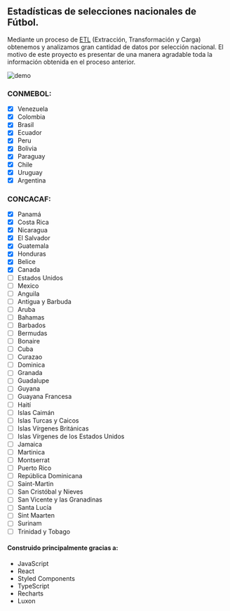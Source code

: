 ## Estadísticas de selecciones nacionales de Fútbol.

Mediante un proceso de [ETL](https://en.wikipedia.org/wiki/Extract,_transform,_load) (Extracción, Transformación y Carga) obtenemos y analizamos gran cantidad de datos por selección nacional. El motivo de este proyecto es presentar de una manera agradable toda la información obtenida en el proceso anterior.

![demo](https://media.giphy.com/media/ce57qTQE4ed5MmIaaK/giphy.gif)

### CONMEBOL:

- [x] Venezuela
- [x] Colombia
- [x] Brasil
- [x] Ecuador
- [x] Peru
- [x] Bolivia
- [x] Paraguay
- [x] Chile
- [x] Uruguay
- [x] Argentina

### CONCACAF:

- [x] Panamá
- [x] Costa Rica
- [x] Nicaragua
- [x] El Salvador
- [x] Guatemala
- [x] Honduras
- [x] Belice
- [x] Canada
- [ ] Estados Unidos
- [ ] Mexico
- [ ] Anguila
- [ ] Antigua y Barbuda
- [ ] Aruba
- [ ] Bahamas
- [ ] Barbados
- [ ] Bermudas
- [ ] Bonaire
- [ ] Cuba
- [ ] Curazao
- [ ] Dominica
- [ ] Granada
- [ ] Guadalupe
- [ ] Guyana
- [ ] Guayana Francesa
- [ ] Haití
- [ ] Islas Caimán
- [ ] Islas Turcas y Caicos
- [ ] Islas Vírgenes Británicas
- [ ] Islas Vírgenes de los Estados Unidos
- [ ] Jamaica
- [ ] Martinica
- [ ] Montserrat
- [ ] Puerto Rico
- [ ] República Dominicana
- [ ] Saint-Martin
- [ ] San Cristóbal y Nieves
- [ ] San Vicente y las Granadinas
- [ ] Santa Lucía
- [ ] Sint Maarten
- [ ] Surinam
- [ ] Trinidad y Tobago

#### Construido principalmente gracias a:

- JavaScript
- React
- Styled Components
- TypeScript
- Recharts
- Luxon
